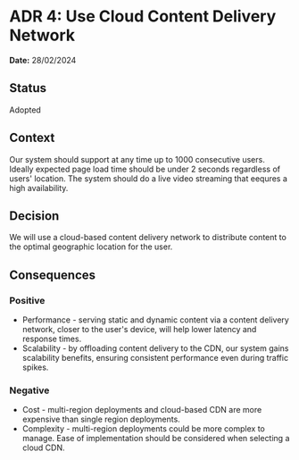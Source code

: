 # ADR 4: Use Cloud Content Delivery Network
**Date:** 28/02/2024

## Status
Adopted 

## Context
Our system should support at any time up to 1000 consecutive users. Ideally expected page load time should be under 2 seconds regardless of users' location. The system should do a live video streaming that eequres a high availability.
## Decision
We will use a cloud-based content delivery network to distribute content to the optimal geographic location for the user.

## Consequences
### Positive
* Performance - serving static and dynamic content via a content delivery network, closer to the user's device, will help lower latency and response times.
* Scalability - by offloading content delivery to the CDN, our system gains scalability benefits, ensuring consistent performance even during traffic spikes.
### Negative
* Cost - multi-region deployments and cloud-based CDN are more expensive than single region deployments.
* Complexity - multi-region deployments could be more complex to manage. Ease of implementation should be considered when selecting a cloud CDN.

